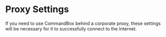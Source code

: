 # Proxy Settings

If you need to use CommandBox behind a corporate proxy, these settings will be necessary for it to successfully connect to the Internet.  

